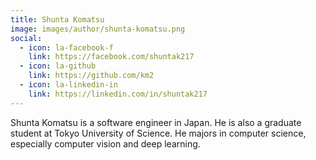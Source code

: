```yaml
---
title: Shunta Komatsu
image: images/author/shunta-komatsu.png
social:
  - icon: la-facebook-f
    link: https://facebook.com/shuntak217
  - icon: la-github
    link: https://github.com/km2
  - icon: la-linkedin-in
    link: https://linkedin.com/in/shuntak217
---
```


Shunta Komatsu is a software engineer in Japan.
He is also a graduate student at Tokyo University of Science.
He majors in computer science, especially computer vision and deep learning.
